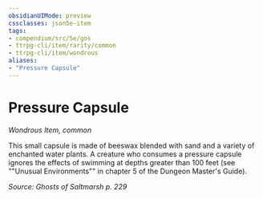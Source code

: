 ```yaml
---
obsidianUIMode: preview
cssclasses: json5e-item
tags:
- compendium/src/5e/gos
- ttrpg-cli/item/rarity/common
- ttrpg-cli/item/wondrous
aliases: 
- "Pressure Capsule"
---
```

# Pressure Capsule
*Wondrous Item, common*  


This small capsule is made of beeswax blended with sand and a variety of enchanted water plants. A creature who consumes a pressure capsule ignores the effects of swimming at depths greater than 100 feet (see ""Unusual Environments"" in chapter 5 of the Dungeon Master's Guide).

*Source: Ghosts of Saltmarsh p. 229*